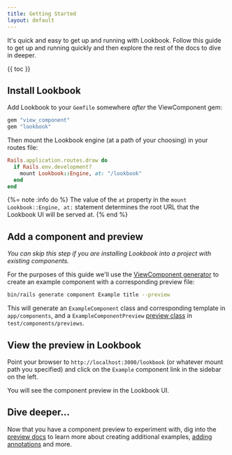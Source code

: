 ```yaml
---
title: Getting Started
layout: default
---
```


It's quick and easy to get up and running with Lookbook.
Follow this guide to get up and running quickly and then explore the rest of the docs to dive in deeper.

{{ toc }}

## Install Lookbook

Add Lookbook to your `Gemfile` somewhere *after* the ViewComponent gem:

```ruby
gem "view_component"
gem "lookbook"
```

Then mount the Lookbook engine (at a path of your choosing) in your routes file:

```ruby
Rails.application.routes.draw do
  if Rails.env.development?
    mount Lookbook::Engine, at: "/lookbook"
  end
end
```

{%= note :info do %}
The value of the `at` property in the `mount Lookbook::Engine, at:` statement determines the root URL that the Lookbook UI will be served at.
{% end %}

## Add a component and preview

*You can skip this step if you are installing Lookbook into a project with existing components.*

For the purposes of this guide we'll use the [ViewComponent generator](https://viewcomponent.org/guide/generators.html#generate-a-preview) to create an example component with a corresponding preview file:

```bash
bin/rails generate component Example title --preview
```

This will generate an `ExampleComponent` class and corresponding template in `app/components`, and a `ExampleComponentPreview` [preview class](https://viewcomponent.org/guide/previews.html#previews) in `test/components/previews`.

## View the preview in Lookbook

Point your browser to `http://localhost:3000/lookbook` (or whatever mount path you specified) and click on the `Example` component link in the sidebar on the left.

You will see the component preview in the Lookbook UI.

<!-- screenshot here -->

## Dive deeper...

Now that you have a component preview to experiment with, dig into the [preview docs](/guide/previews) to learn more about creating additional examples, [adding annotations](/guide/annotations) and more.

